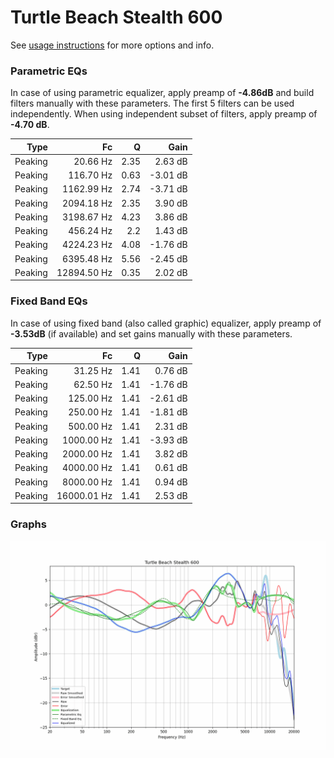 # Turtle Beach Stealth 600
See [usage instructions](https://github.com/jaakkopasanen/AutoEq#usage) for more options and info.

### Parametric EQs
In case of using parametric equalizer, apply preamp of **-4.86dB** and build filters manually
with these parameters. The first 5 filters can be used independently.
When using independent subset of filters, apply preamp of **-4.70 dB**.

| Type    | Fc          |    Q | Gain     |
|--------:|------------:|-----:|---------:|
| Peaking | 20.66 Hz    | 2.35 | 2.63 dB  |
| Peaking | 116.70 Hz   | 0.63 | -3.01 dB |
| Peaking | 1162.99 Hz  | 2.74 | -3.71 dB |
| Peaking | 2094.18 Hz  | 2.35 | 3.90 dB  |
| Peaking | 3198.67 Hz  | 4.23 | 3.86 dB  |
| Peaking | 456.24 Hz   | 2.2  | 1.43 dB  |
| Peaking | 4224.23 Hz  | 4.08 | -1.76 dB |
| Peaking | 6395.48 Hz  | 5.56 | -2.45 dB |
| Peaking | 12894.50 Hz | 0.35 | 2.02 dB  |

### Fixed Band EQs
In case of using fixed band (also called graphic) equalizer, apply preamp of **-3.53dB**
(if available) and set gains manually with these parameters.

| Type    | Fc          |    Q | Gain     |
|--------:|------------:|-----:|---------:|
| Peaking | 31.25 Hz    | 1.41 | 0.76 dB  |
| Peaking | 62.50 Hz    | 1.41 | -1.76 dB |
| Peaking | 125.00 Hz   | 1.41 | -2.61 dB |
| Peaking | 250.00 Hz   | 1.41 | -1.81 dB |
| Peaking | 500.00 Hz   | 1.41 | 2.31 dB  |
| Peaking | 1000.00 Hz  | 1.41 | -3.93 dB |
| Peaking | 2000.00 Hz  | 1.41 | 3.82 dB  |
| Peaking | 4000.00 Hz  | 1.41 | 0.61 dB  |
| Peaking | 8000.00 Hz  | 1.41 | 0.94 dB  |
| Peaking | 16000.01 Hz | 1.41 | 2.53 dB  |

### Graphs
![](./Turtle%20Beach%20Stealth%20600.png)